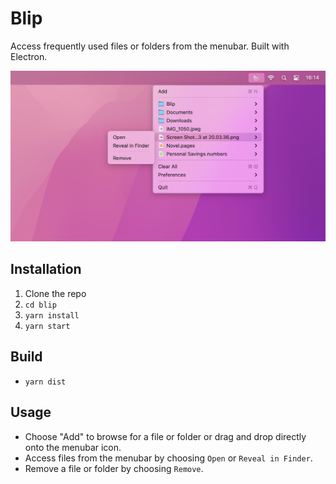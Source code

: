# Blip

Access frequently used files or folders from the menubar. Built with Electron.

![Screenshot](./docs/assets/screenshot.jpg?raw=true)

## Installation
1. Clone the repo
2. `cd blip`
3. `yarn install`
4. `yarn start`

## Build
- `yarn dist`

## Usage
- Choose "Add" to browse for a file or folder or drag and drop directly onto the menubar icon.
- Access files from the menubar by choosing `Open` or `Reveal in Finder`.
- Remove a file or folder by choosing `Remove`.